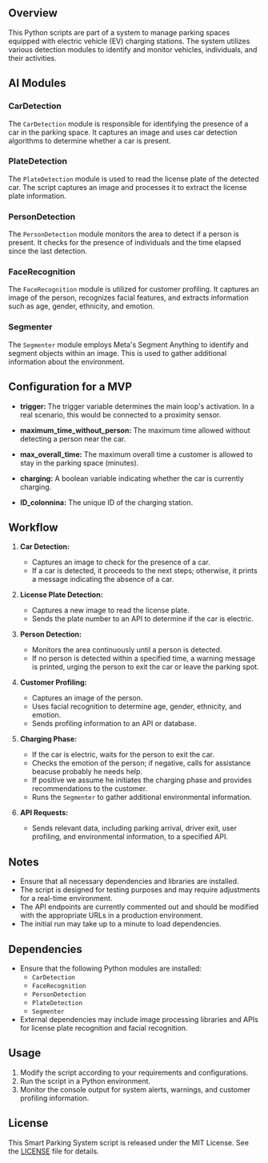 
## Overview
This Python scripts are part of a system to manage parking spaces equipped with electric vehicle (EV) charging stations. The system utilizes various detection modules to identify and monitor vehicles, individuals, and their activities.

##  AI Modules

### CarDetection
The `CarDetection` module is responsible for identifying the presence of a car in the parking space. It captures an image and uses car detection algorithms to determine whether a car is present.

### PlateDetection
The `PlateDetection` module is used to read the license plate of the detected car. The script captures an image and processes it to extract the license plate information.

### PersonDetection
The `PersonDetection` module monitors the area to detect if a person is present. It checks for the presence of individuals and the time elapsed since the last detection.

### FaceRecognition
The `FaceRecognition` module is utilized for customer profiling. It captures an image of the person, recognizes facial features, and extracts information such as age, gender, ethnicity, and emotion.

### Segmenter
The `Segmenter` module employs Meta's Segment Anything to identify and segment objects within an image. This is used to gather additional information about the environment.

## Configuration for a MVP 

- **trigger:** The trigger variable determines the main loop's activation. In a real scenario, this would be connected to a proximity sensor.

- **maximum_time_without_person:** The maximum time allowed without detecting a person near the car.

- **max_overall_time:** The maximum overall time a customer is allowed to stay in the parking space (minutes).

- **charging:** A boolean variable indicating whether the car is currently charging.

- **ID_colonnina:** The unique ID of the charging station.

## Workflow

1. **Car Detection:**
   - Captures an image to check for the presence of a car.
   - If a car is detected, it proceeds to the next steps; otherwise, it prints a message indicating the absence of a car.

2. **License Plate Detection:**
   - Captures a new image to read the license plate.
   - Sends the plate number to an API to determine if the car is electric.

3. **Person Detection:**
   - Monitors the area continuously until a person is detected.
   - If no person is detected within a specified time, a warning message is printed, urging the person to exit the car or leave the parking spot.

4. **Customer Profiling:**
   - Captures an image of the person.
   - Uses facial recognition to determine age, gender, ethnicity, and emotion.
   - Sends profiling information to an API or database.

5. **Charging Phase:**
   - If the car is electric, waits for the person to exit the car.
   - Checks the emotion of the person; if negative, calls for assistance beacuse probably he needs help.
   - If positive we assume he initiates the charging phase and provides recommendations to the customer.
   - Runs the `Segmenter` to gather additional environmental information.

6. **API Requests:**
   - Sends relevant data, including parking arrival, driver exit, user profiling, and environmental information, to a specified API.

## Notes
- Ensure that all necessary dependencies and libraries are installed.
- The script is designed for testing purposes and may require adjustments for a real-time environment.
- The API endpoints are currently commented out and should be modified with the appropriate URLs in a production environment.
- The initial run may take up to a minute to load dependencies.

## Dependencies
- Ensure that the following Python modules are installed:
  - `CarDetection`
  - `FaceRecognition`
  - `PersonDetection`
  - `PlateDetection`
  - `Segmenter`
- External dependencies may include image processing libraries and APIs for license plate recognition and facial recognition.

## Usage
1. Modify the script according to your requirements and configurations.
2. Run the script in a Python environment.
3. Monitor the console output for system alerts, warnings, and customer profiling information.

## License
This Smart Parking System script is released under the MIT License. See the [LICENSE](LICENSE) file for details.

